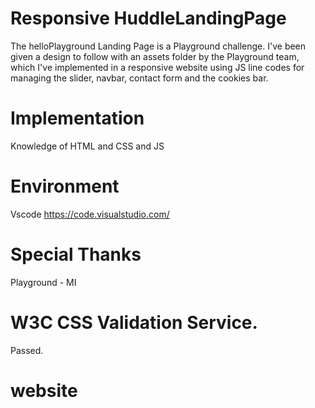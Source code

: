 # Responsive HuddleLandingPage

The helloPlayground Landing Page is a Playground challenge. I've been given a design to follow with an assets folder by the Playground team, which I've implemented in a responsive website using JS line codes for managing the slider, navbar, contact form and the cookies bar.

# Implementation

Knowledge of HTML and CSS and JS

# Environment

Vscode https://code.visualstudio.com/

# Special Thanks

Playground - MI

# W3C CSS Validation Service.

Passed.
# website
